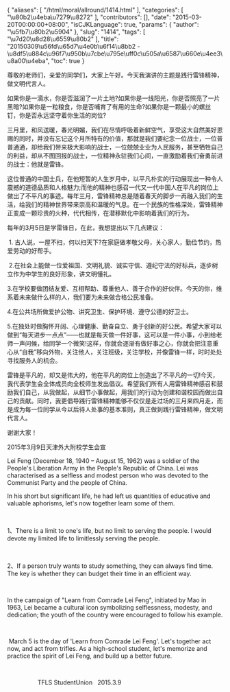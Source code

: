 {
    "aliases": [
        "/html/moral/allround/1414.html"
    ],
    "categories": [
        "\u80b2\u4eba\u7279\u8272"
    ],
    "contributors": [],
    "date": "2015-03-20T00:00:00+08:00",
    "isCJKLanguage": true,
    "params": {
        "author": "\u5fb7\u80b2\u5904"
    },
    "slug": "1414",
    "tags": [
        "\u7d20\u8d28\u6559\u80b2"
    ],
    "title": "20150309\u56fd\u65d7\u4e0b\u6f14\u8bb2 - \u8df5\u884c\u96f7\u950b\u7cbe\u795e\uff0c\u505a\u6587\u660e\u4ee3\u8a00\u4eba",
    "toc": true
}

尊敬的老师们，亲爱的同学们，大家上午好。今天我演讲的主题是践行雷锋精神，做文明代言人。




如果你是一滴水，你是否滋润了一片土地?如果你是一线阳光，你是否照亮了一片黑暗?如果你是一粒粮食，你是否哺育了有用的生命?如果你是一颗最小的螺丝钉，你是否永远坚守着你生活的岗位?




三月里，和风送暖，春光明媚，我们在尽情呼吸着新鲜空气，享受这大自然美好恩赐的同时，并没有忘记这个月所特有的价值，那就是我们要纪念一位战士，一位普普通通，却给我们带来极大影响的战士，一位兢兢业业为人民服务，甚至牺牲自己的利益，却从不图回报的战士，一位精神永驻我们心间，一直激励着我们奋勇前进的战士：他就是雷锋。




这位普通的中国士兵，在他短暂的人生岁月中，以平凡朴实的行动展现出一种令人震撼的道德品质和人格魅力;而他的精神也感召一代又一代中国人在平凡的岗位上做出了不平凡的事迹。每年三月，雷锋精神总是随着春天的脚步一再融入我们的生活，给我们的精神世界带来崇高和温暖的气息。在一个民族的性格深处，雷锋精神正变成一颗珍贵的火种，代代相传，在潜移默化中影响着我们的行为。




每年的3月5日是学雷锋日，在此，我想提出以下几点建议：




 1. 古人说，一屋不扫，何以扫天下?在家庭做孝敬父母，关心家人，勤俭节约，热爱劳动的好帮手。




 2.在社会上能做一位爱祖国、文明礼貌、诚实守信、遵纪守法的好标兵，逐步树立作为中学生的良好形象，讲文明懂礼。




3.在学校要做团结友爱、互相帮助、尊重他人、善于合作的好伙伴。今天的你，维系着未来做什么样的人，我们要为未来做合格公民准备。




4.在公共场所做爱护公物、讲究卫生、保护环境、遵守公德的好卫士。




5.在独处时做胸怀开阔、心理健康、勤奋自立、勇于创新的好公民。希望大家可以做到“每天进步一点点”——也就是每天做一件好事，这可以是一件小事，小到给老师一声问候，给同学一个微笑!这样，你就会逐渐有做好事之心，你就会把注意重心从“自我”移向外物，关注他人，关注班级，关注学校，并像雷锋一样，时时处处寻找服务人的机会。




雷锋是平凡的，却又是伟大的，他在平凡的岗位上创造出了不平凡的一切!今天，我代表学生会全体成员向全校师生发出倡议。希望我们所有人用雷锋精神感召和鼓励我们自己，从我做起，从细节小事做起，用我们的行动为创建和谐校园而做出自己的贡献。同时，我更倡导践行雷锋精神能够不仅仅是走过场的三月来四月走，而是成为每一位同学从今以后待人处事的基本准则，真正做到践行雷锋精神，做文明代言人。




谢谢大家！




 




2015年3月9日天津外大附校学生会宣




  





  





Lei Feng (December 18, 1940 – August 15, 1962) was a soldier of
the People's Liberation Army in the People's Republic of China. Lei was
characterised as a selfless and modest person who was devoted to the Communist
Party and the people of China.                           




In his short but significant life, he had
left us quantities of educative and valuable aphorisms, let's now together
learn some of them.




 




1、There is a limit to one's life, but no limit to serving the people.
I would devote my limited life to limitlessly serving the people.




 




2、If a person truly wants to study something, they can always find
time. The key is whether they can budget their time in an efficient way.




 




In the campaign of "Learn from Comrade
Lei Feng", initiated by Mao in 1963, Lei became a cultural icon
symbolizing selflessness, modesty, and dedication; the youth of the country
were encouraged to follow his example.




 




 March
5 is the day of 'Learn from Comrade Lei Feng'. Let's together act now, and act
from trifles. As a high-school student, let's memorize and practice the spirit of
Lei Feng, and build up a better future.




 




                  TFLS
StudentUnion   2015.3.9




  





  



